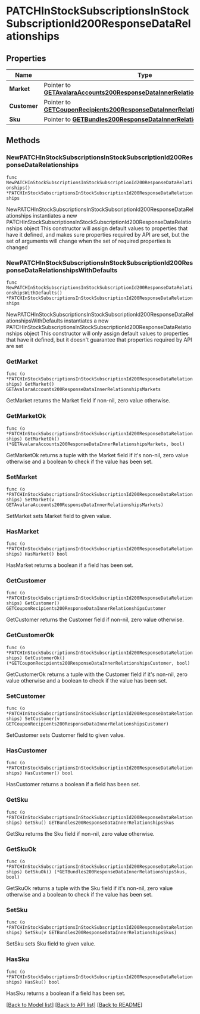 # PATCHInStockSubscriptionsInStockSubscriptionId200ResponseDataRelationships

## Properties

Name | Type | Description | Notes
------------ | ------------- | ------------- | -------------
**Market** | Pointer to [**GETAvalaraAccounts200ResponseDataInnerRelationshipsMarkets**](GETAvalaraAccounts200ResponseDataInnerRelationshipsMarkets.md) |  | [optional] 
**Customer** | Pointer to [**GETCouponRecipients200ResponseDataInnerRelationshipsCustomer**](GETCouponRecipients200ResponseDataInnerRelationshipsCustomer.md) |  | [optional] 
**Sku** | Pointer to [**GETBundles200ResponseDataInnerRelationshipsSkus**](GETBundles200ResponseDataInnerRelationshipsSkus.md) |  | [optional] 

## Methods

### NewPATCHInStockSubscriptionsInStockSubscriptionId200ResponseDataRelationships

`func NewPATCHInStockSubscriptionsInStockSubscriptionId200ResponseDataRelationships() *PATCHInStockSubscriptionsInStockSubscriptionId200ResponseDataRelationships`

NewPATCHInStockSubscriptionsInStockSubscriptionId200ResponseDataRelationships instantiates a new PATCHInStockSubscriptionsInStockSubscriptionId200ResponseDataRelationships object
This constructor will assign default values to properties that have it defined,
and makes sure properties required by API are set, but the set of arguments
will change when the set of required properties is changed

### NewPATCHInStockSubscriptionsInStockSubscriptionId200ResponseDataRelationshipsWithDefaults

`func NewPATCHInStockSubscriptionsInStockSubscriptionId200ResponseDataRelationshipsWithDefaults() *PATCHInStockSubscriptionsInStockSubscriptionId200ResponseDataRelationships`

NewPATCHInStockSubscriptionsInStockSubscriptionId200ResponseDataRelationshipsWithDefaults instantiates a new PATCHInStockSubscriptionsInStockSubscriptionId200ResponseDataRelationships object
This constructor will only assign default values to properties that have it defined,
but it doesn't guarantee that properties required by API are set

### GetMarket

`func (o *PATCHInStockSubscriptionsInStockSubscriptionId200ResponseDataRelationships) GetMarket() GETAvalaraAccounts200ResponseDataInnerRelationshipsMarkets`

GetMarket returns the Market field if non-nil, zero value otherwise.

### GetMarketOk

`func (o *PATCHInStockSubscriptionsInStockSubscriptionId200ResponseDataRelationships) GetMarketOk() (*GETAvalaraAccounts200ResponseDataInnerRelationshipsMarkets, bool)`

GetMarketOk returns a tuple with the Market field if it's non-nil, zero value otherwise
and a boolean to check if the value has been set.

### SetMarket

`func (o *PATCHInStockSubscriptionsInStockSubscriptionId200ResponseDataRelationships) SetMarket(v GETAvalaraAccounts200ResponseDataInnerRelationshipsMarkets)`

SetMarket sets Market field to given value.

### HasMarket

`func (o *PATCHInStockSubscriptionsInStockSubscriptionId200ResponseDataRelationships) HasMarket() bool`

HasMarket returns a boolean if a field has been set.

### GetCustomer

`func (o *PATCHInStockSubscriptionsInStockSubscriptionId200ResponseDataRelationships) GetCustomer() GETCouponRecipients200ResponseDataInnerRelationshipsCustomer`

GetCustomer returns the Customer field if non-nil, zero value otherwise.

### GetCustomerOk

`func (o *PATCHInStockSubscriptionsInStockSubscriptionId200ResponseDataRelationships) GetCustomerOk() (*GETCouponRecipients200ResponseDataInnerRelationshipsCustomer, bool)`

GetCustomerOk returns a tuple with the Customer field if it's non-nil, zero value otherwise
and a boolean to check if the value has been set.

### SetCustomer

`func (o *PATCHInStockSubscriptionsInStockSubscriptionId200ResponseDataRelationships) SetCustomer(v GETCouponRecipients200ResponseDataInnerRelationshipsCustomer)`

SetCustomer sets Customer field to given value.

### HasCustomer

`func (o *PATCHInStockSubscriptionsInStockSubscriptionId200ResponseDataRelationships) HasCustomer() bool`

HasCustomer returns a boolean if a field has been set.

### GetSku

`func (o *PATCHInStockSubscriptionsInStockSubscriptionId200ResponseDataRelationships) GetSku() GETBundles200ResponseDataInnerRelationshipsSkus`

GetSku returns the Sku field if non-nil, zero value otherwise.

### GetSkuOk

`func (o *PATCHInStockSubscriptionsInStockSubscriptionId200ResponseDataRelationships) GetSkuOk() (*GETBundles200ResponseDataInnerRelationshipsSkus, bool)`

GetSkuOk returns a tuple with the Sku field if it's non-nil, zero value otherwise
and a boolean to check if the value has been set.

### SetSku

`func (o *PATCHInStockSubscriptionsInStockSubscriptionId200ResponseDataRelationships) SetSku(v GETBundles200ResponseDataInnerRelationshipsSkus)`

SetSku sets Sku field to given value.

### HasSku

`func (o *PATCHInStockSubscriptionsInStockSubscriptionId200ResponseDataRelationships) HasSku() bool`

HasSku returns a boolean if a field has been set.


[[Back to Model list]](../README.md#documentation-for-models) [[Back to API list]](../README.md#documentation-for-api-endpoints) [[Back to README]](../README.md)



